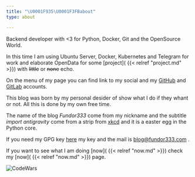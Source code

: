 ```yaml
---
title: "\U0001F935\U0001F3FBabout"
type: about

---
```

Backend developer with <3 for Python, Docker, Git and the OpenSource World.

In this time I am using Ubuntu Server, Docker, Kubernetes and Telegram for work and elaborate OpenData for some [project]( {{< relref "project.md" >}}) with ~~little~~ or ~~none~~ echo.

On the menu of my page you can find link to my social and my [GitHub](https://github.com/fundor333) and [GitLab](https://gitlab.com/fundor333) accounts.

This blog was born by my personal desider of show what I do if they whant or not. All this is done by my own free time.

The name of the blog *Fundor333* come from my nickname and the subtitle *import antigravity* come from a strip from [xkcd](http://xkcd.com/353/) and it is a easter egg in the Python core.

If you need my GPG key [here](https://keybase.io/fundor333/key.asc) my key and the mail is blog@fundor333.com .

If you want to see what I am doing [now]( {{< relref "now.md" >}}) check my [now]( {{< relref "now.md" >}}) page.

![CodeWars](https://www.codewars.com/users/fundor333/badges/large)

